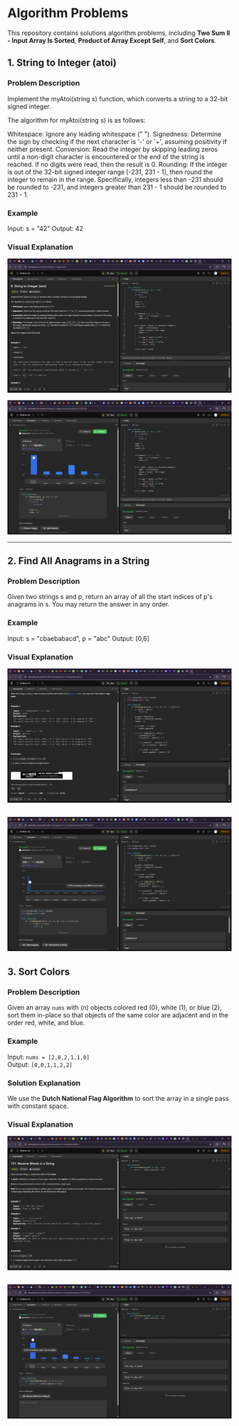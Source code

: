 # Algorithm Problems 

This repository contains solutions algorithm problems, including **Two Sum II - Input Array Is Sorted**, **Product of Array Except Self**, and **Sort Colors**.
## 1.  String to Integer (atoi)

### Problem Description
Implement the myAtoi(string s) function, which converts a string to a 32-bit signed integer.

The algorithm for myAtoi(string s) is as follows:

Whitespace: Ignore any leading whitespace (" ").
Signedness: Determine the sign by checking if the next character is '-' or '+', assuming positivity if neither present.
Conversion: Read the integer by skipping leading zeros until a non-digit character is encountered or the end of the string is reached. If no digits were read, then the result is 0.
Rounding: If the integer is out of the 32-bit signed integer range [-231, 231 - 1], then round the integer to remain in the range. Specifically, integers less than -231 should be rounded to -231, and integers greater than 231 - 1 should be rounded to 231 - 1.
### Example
Input: s = "42"
Output: 42



### Visual Explanation
![Two Sum II Visualization](images/2.1.png)

![Two Sum II Visualization](images/2.2.png)

---

## 2. Find All Anagrams in a String

### Problem Description
Given two strings s and p, return an array of all the start indices of p's anagrams in s. You may return the answer in any order.

### Example
Input: s = "cbaebabacd", p = "abc"
Output: [0,6]


### Visual Explanation
![Product of Array Except Self Visualization](images/2.3.png)

![Product of Array Except Self Visualization](images/2.4.png)
---

## 3. Sort Colors

### Problem Description
Given an array `nums` with \(n\) objects colored red (0), white (1), or blue (2), sort them in-place so that objects of the same color are adjacent and in the order red, white, and blue.

### Example
Input: `nums = [2,0,2,1,1,0]`  
Output: `[0,0,1,1,2,2]`

### Solution Explanation
We use the **Dutch National Flag Algorithm** to sort the array in a single pass with constant space.

### Visual Explanation
![Sort Colors Visualization](images/2.5.png)

![Sort Colors Visualization](images/2.6.png)
---

